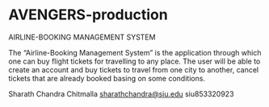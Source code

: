 # AVENGERS-production

AIRLINE-BOOKING MANAGEMENT SYSTEM

The “Airline-Booking Management System” is the application through which one can buy flight tickets for travelling to any place.
The user will be able to create an account and buy tickets to travel from one city to another, cancel tickets that are already booked 
basing on some conditions.

Sharath Chandra Chitmalla
sharathchandra@siu.edu
siu853320923
